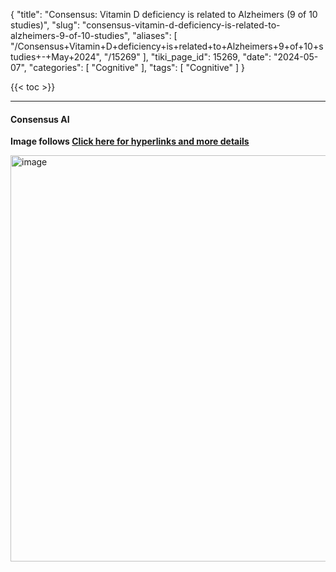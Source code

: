 {
    "title": "Consensus: Vitamin D deficiency is related to Alzheimers (9 of 10 studies)",
    "slug": "consensus-vitamin-d-deficiency-is-related-to-alzheimers-9-of-10-studies",
    "aliases": [
        "/Consensus+Vitamin+D+deficiency+is+related+to+Alzheimers+9+of+10+studies+-+May+2024",
        "/15269"
    ],
    "tiki_page_id": 15269,
    "date": "2024-05-07",
    "categories": [
        "Cognitive"
    ],
    "tags": [
        "Cognitive"
    ]
}


{{< toc >}}

---

#### Consensus AI

 **Image follows [Click here for hyperlinks and more details](https://consensus.app/papers/vitamin-deficiency-exacerbates-alzheimerlike-fan/863dc08fe63256f3ada806a02b2d5d91/?extracted-answer=Vitamin+D+deficiency+accelerates+cognitive+impairment+and+exacerbates+Alzheimer-like+pathologies+by+promoting+inflammatory+stress%2C+increasing+A%CE%B2+production%2C+and+elevating+Tau+phosphorylation.&q=Is+vitamin+D+deficiency+associated+with+Alzheimers%3F&synthesize=on)** 

<img src="https://d1bk1kqxc0sym.cloudfront.net/attachments/webp/consensus-alz.webp" alt="image" width="650">